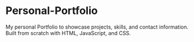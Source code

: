 # Personal-Portfolio

My personal Portfolio to showcase projects, skills, and contact information. 
Built from scratch with HTML, JavaScript, and CSS. 
